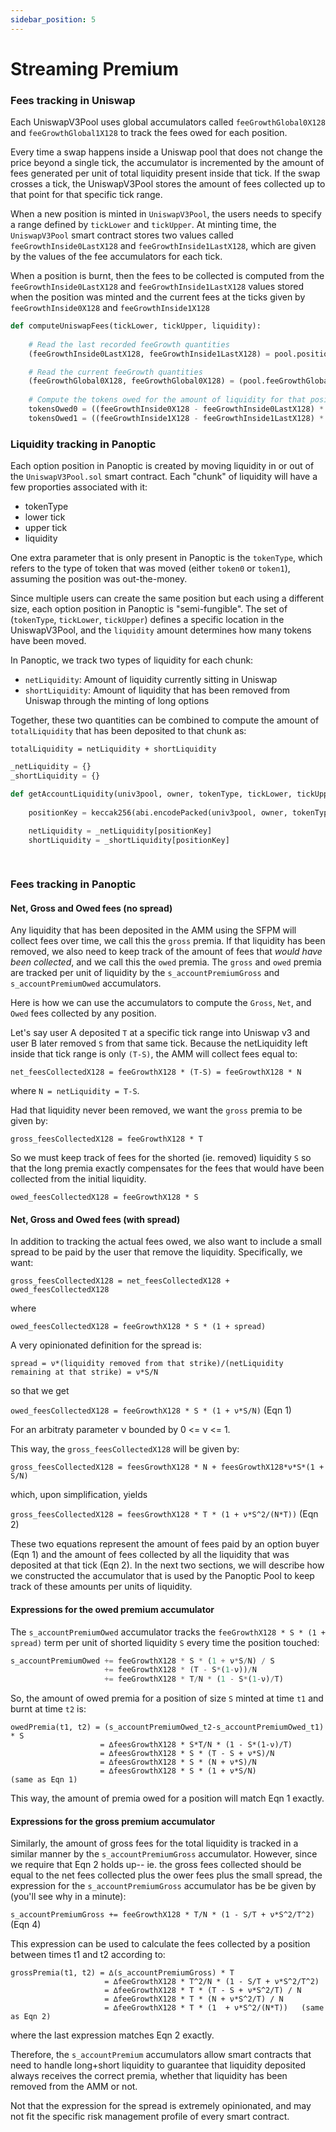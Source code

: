 ```yaml
---
sidebar_position: 5
---
```


# Streaming Premium

### Fees tracking in Uniswap

Each UniswapV3Pool uses global accumulators called `feeGrowthGlobal0X128` and `feeGrowthGlobal1X128` to track the fees owed for each position. 

Every time a swap happens inside a Uniswap pool that does not change the price beyond a single tick, the accumulator is incremented by the amount of fees generated per unit of total liquidity present inside that tick. If the swap crosses a tick, the UniswapV3Pool stores the amount of fees collected up to that point for that specific tick range.

When a new position is minted in `UniswapV3Pool`, the users needs to specify a range defined by `tickLower` and `tickUpper`. At minting time, the `UniswapV3Pool` smart contract stores two values called `feeGrowthInside0LastX128` and `feeGrowthInside1LastX128`, which are given by the values of the fee accumulators for each tick. 

When a position is burnt, then the fees to be collected is computed from the `feeGrowthInside0LastX128` and `feeGrowthInside1LastX128` values stored when the position was minted and the current fees at the ticks given by `feeGrowthInside0X128` and `feeGrowthInside1X128`


```python
def computeUniswapFees(tickLower, tickUpper, liquidity):
    
    # Read the last recorded feeGrowth quantities
    (feeGrowthInside0LastX128, feeGrowthInside1LastX128) = pool.positions(keccak256(abi.encodePacked(msg.sender, tickLower, tickUpper)))

    # Read the current feeGrowth quantities
    (feeGrowthGlobal0X128, feeGrowthGlobal0X128) = (pool.feeGrowthGlobal0X128, )
    
    # Compute the tokens owed for the amount of liquidity for that position
    tokensOwed0 = ((feeGrowthInside0X128 - feeGrowthInside0LastX128) * liquidity) / FixedPoint128.Q128
    tokensOwed1 = ((feeGrowthInside1X128 - feeGrowthInside1LastX128) * liquidity) / FixedPoint128.Q128    

```

### Liquidity tracking in Panoptic

Each option position in Panoptic is created by moving liquidity in or out of the `UniswapV3Pool.sol` smart contract. Each "chunk" of liquidity will have a few proporties associated with it: 

- tokenType
- lower tick
- upper tick
- liquidity


One extra parameter that is only present in Panoptic is the `tokenType`, which refers to the type of token that was moved (either `token0` or `token1`), assuming the position was out-the-money.

Since multiple users can create the same position but each using a different size, each option position in Panoptic is "semi-fungible".
The set of (`tokenType`, `tickLower`, `tickUpper`) defines a specific location in the UniswapV3Pool, and the `liquidity` amount determines how many tokens have been moved.


In Panoptic, we track two types of liquidity for each chunk: 

- `netLiquidity`: Amount of liquidity currently sitting in Uniswap 
- `shortLiquidity`: Amount of liquidity that has been removed from Uniswap through the minting of long options

Together, these two quantities can be combined to compute the amount of `totalLiquidity` that has been deposited to that chunk as:

`totalLiquidity = netLiquidity + shortLiquidity`


```python
_netLiquidity = {}
_shortLiquidity = {}

def getAccountLiquidity(univ3pool, owner, tokenType, tickLower, tickUpper):
    
    positionKey = keccak256(abi.encodePacked(univ3pool, owner, tokenType, tickLower, tickUpper))
    
    netLiquidity = _netLiquidity[positionKey]
    shortLiquidity = _shortLiquidity[positionKey]

    
```

### Fees tracking in Panoptic


#### Net, Gross and Owed fees (no spread)


Any liquidity that has been deposited in the AMM using the SFPM will collect fees over time, we call this the `gross` premia. If that liquidity has been removed, we also need to keep track of the amount of fees that *would have been collected*, and we call this the `owed` premia. The `gross` and `owed` premia are tracked per unit of liquidity by the `s_accountPremiumGross` and `s_accountPremiumOwed` accumulators. 

Here is how we can use the accumulators to compute the `Gross`, `Net`, and `Owed` fees collected by any position.

Let's say user A deposited `T` at a specific tick range into Uniswap v3 and user B later removed `S` from that same tick. Because the netLiquidity left inside that tick range is only `(T-S)`, the AMM will collect fees equal to:

`net_feesCollectedX128 = feeGrowthX128 * (T-S) = feeGrowthX128 * N`

where `N = netLiquidity = T-S`. 

Had that liquidity never been removed, we want the `gross` premia to be given by:

`gross_feesCollectedX128 = feeGrowthX128 * T`
      
So we must keep track of fees for the shorted (ie. removed) liquidity `S` so that the long premia exactly compensates for the fees that would have been collected from the initial liquidity. 

`owed_feesCollectedX128 = feeGrowthX128 * S`

#### Net, Gross and Owed fees (with spread)

In addition to tracking the actual fees owed, we also want to include a small spread to be paid by the user that remove the liquidity. Specifically, we want:

`gross_feesCollectedX128 = net_feesCollectedX128 + owed_feesCollectedX128`

where 

`owed_feesCollectedX128 = feeGrowthX128 * S * (1 + spread)`


A very opinionated definition for the spread is: 


`spread = ν*(liquidity removed from that strike)/(netLiquidity remaining at that strike) = ν*S/N `

so that we get

`owed_feesCollectedX128 = feeGrowthX128 * S * (1 + ν*S/N)` (Eqn 1)

     
For an arbitraty parameter ν bounded by 0 <= ν <= 1. 

This way, the `gross_feesCollectedX128` will be given by: 

`gross_feesCollectedX128 = feesGrowthX128 * N + feesGrowthX128*ν*S*(1 + S/N)`

which, upon simplification, yields

`gross_feesCollectedX128 = feesGrowthX128 * T * (1 + ν*S^2/(N*T))`  (Eqn 2)


These two equations represent the amount of fees paid by an option buyer (Eqn 1) and the amount of fees collected by all the liquidity that was deposited at that tick (Eqn 2).
In the next two sections, we will describe how we constructed the accumulator that is used by the Panoptic Pool to keep track of these amounts per units of liquidity.


#### Expressions for the owed premium accumulator

The `s_accountPremiumOwed` accumulator tracks the `feeGrowthX128 * S * (1 + spread)` term per unit of shorted liquidity `S` every time the position touched:


```js
s_accountPremiumOwed += feeGrowthX128 * S * (1 + ν*S/N) / S
                     += feeGrowthX128 * (T - S*(1-ν))/N
                     += feeGrowthX128 * T/N * (1 - S*(1-ν)/T)
```

So, the amount of owed premia for a position of size `S` minted at time `t1` and burnt at 
time `t2` is:

```
owedPremia(t1, t2) = (s_accountPremiumOwed_t2-s_accountPremiumOwed_t1) * S
                    = ∆feesGrowthX128 * S*T/N * (1 - S*(1-ν)/T)
                    = ∆feesGrowthX128 * S * (T - S + ν*S)/N
                    = ∆feesGrowthX128 * S * (N + ν*S)/N
                    = ∆feesGrowthX128 * S * (1 + ν*S/N)             (same as Eqn 1)
```
                        
                        
This way, the amount of premia owed for a position will match Eqn 1 exactly.

#### Expressions for the gross premium accumulator

Similarly, the amount of gross fees for the total liquidity is tracked in a similar manner by the `s_accountPremiumGross` accumulator. However, since we require that Eqn 2 holds up-- ie. the gross fees collected should be equal to the net fees collected plus the ower fees  plus the small spread, the expression for the `s_accountPremiumGross` accumulator has be be given by (you'll see why in a minute):

`s_accountPremiumGross += feeGrowthX128 * T/N * (1 - S/T + ν*S^2/T^2)` (Eqn 4) 

This expression can be used to calculate the fees collected by a position between times
t1 and t2 according to:

```
grossPremia(t1, t2) = ∆(s_accountPremiumGross) * T
                     = ∆feeGrowthX128 * T^2/N * (1 - S/T + ν*S^2/T^2)
                     = ∆feeGrowthX128 * T * (T - S + ν*S^2/T) / N
                     = ∆feeGrowthX128 * T * (N + ν*S^2/T) / N
                     = ∆feeGrowthX128 * T * (1  + ν*S^2/(N*T))   (same as Eqn 2)
```
where the last expression matches Eqn 2 exactly.   


Therefore, the `s_accountPremium` accumulators allow smart contracts that need to handle long+short liquidity to guarantee that liquidity deposited always receives the correct
premia, whether that liquidity has been removed from the AMM or not.

Not that the expression for the spread is extremely opinionated, and may not fit the specific risk management profile of every smart contract. 


